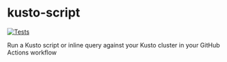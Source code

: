 # kusto-script

[![Tests](https://github.com/philip-gai/kusto-script/actions/workflows/tests.yaml/badge.svg)](https://github.com/philip-gai/kusto-script/actions/workflows/tests.yaml)

Run a Kusto script or inline query against your Kusto cluster in your GitHub Actions workflow
